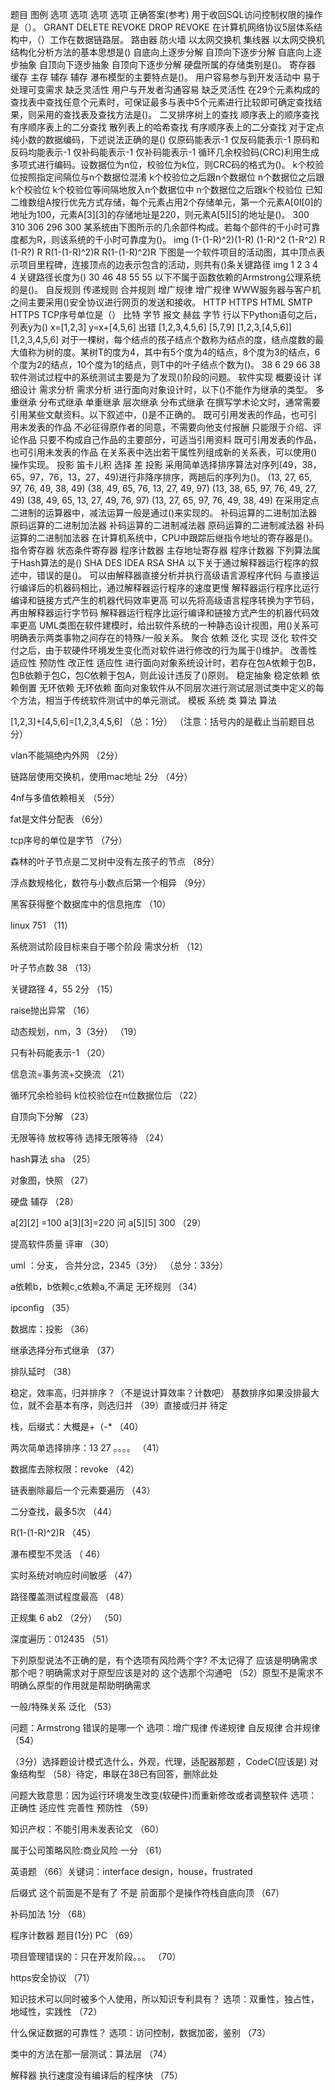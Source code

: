 题目	图例	选项	选项	选项	选项	正确答案(参考)
用于收回SQL访问控制权限的操作是（）。		GRANT	DELETE	REVOKE	DROP	REVOKE
在计算机网络协议5层体系结构中，（）工作在数据链路层。		路由器	防火墙	以太网交换机	集线器	以太网交换机
结构化分析方法的基本思想是()		自底向上逐步分解	自顶向下逐步分解	自底向上逐步抽象	自顶向下逐步抽象	自顶向下逐步分解
硬盘所属的存储类别是()。		寄存器	缓存	主存	辅存	辅存
瀑布模型的主要特点是()。		用户容易参与到开发活动中	易于处理可变需求	缺乏灵活性	用户与开发者沟通容易	缺乏灵活性
在29个元素构成的查找表中查找任意个元素时，可保证最多与表中5个元素进行比较即可确定查找结果，则采用的查找表及查找方法是()。		二叉排序树上的查找	顺序表上的顺序查找	有序顺序表上的二分查找	散列表上的哈希查找	有序顺序表上的二分查找
对于定点纯小数的数据编码，下述说法正确的是()		仅原码能表示-1	仅反码能表示-1	原码和反码均能表示-1	仅补码能表示-1	仅补码能表示-1
循环几余校验码(CRC)利用生成多项式进行编码。设数据位为n位，校验位为k位，则CRC码的格式为()。		k个校验位按照指定间隔位与n个数据位混淆	k个校验位之后跟n个数据位	n个数据位之后跟k个校验位	k个校验位等间隔地放入n个数据位中	n个数据位之后跟k个校验位
已知二维数组A按行优先方式存储，每个元素占用2个存储单元，第一个元素A[0I[0]的地址为100，元素A[3][3]的存储地址是220，则元素A[5][5]的地址是()。		300	310	306	296	300
某系统由下图所示的几余部件构成。若每个部件的千小时可靠度都为R，则该系统的千小时可靠度为()。	img	(1-(1-R)^2)(1-R)	(1-R)^2 (1-R^2)	R (1-R?) R	R(1-(1-R)^2)R	R(1-(1-R)^2)R
下图是一个软件项目的活动图，其中顶点表示项目里程碑，连接顶点的边表示包含的活动，则共有()条关键路径	img	1	2	3	4	4
关键路径长度为()		30	46	48	55	55
以下不属于函数依赖的Armstrong公理系统的是()。		自反规则	传递规则	合并规则	增广规律	增广规律
WWW服务器与客户机之间主要采用()安全协议进行网页的发送和接收。		HTTP	HTTPS	HTML	SMTP	HTTPS
TCP序号单位是（）		比特	字节	报文	赫兹	字节
行以下Python语句之后，列表y为() x=[1,2,3] y=x+[4,5,6]		出错	[1,2,3,4,5,6]	[5,7,9]	[1,2,3,[4,5,6]]	[1,2,3,4,5,6]
对于一棵树，每个结点的孩子结点个数称为结点的度，结点度数的最大值称为树的度。某树T的度为4，其中有5个度为4的结点，8个度为3的结点，6个度为2的结点，10个度为1的结点，则T中的叶子结点个数为()。		38	6	29	66	38
软件测试过程中的系统测试主要是为了发现()阶段的问题。		软件实现	概要设计	详细设计	需求分析	需求分析
进行面向对象设计时，以下()不能作为继承的类型。		多重继承	分布式继承	单重继承	层次继承	分布式继承
在撰写学术论文时，通常需要引用某些文献资料。以下叙述中，()是不正确的。		既可引用发表的作品，也可引用未发表的作品	不必征得原作者的同意，不需要向他支付报酬	只能限于介绍、评论作品	只要不构成自己作品的主要部分，可适当引用资料	既可引用发表的作品，也可引用未发表的作品
在关系表中选出若干属性列组成新的关系表，可以使用()操作实现。		投影	笛卡儿积	选择	差	投影
采用简单选择排序算法对序列(49，38，65，97，76，13，27，49)进行非降序排序，两趟后的序列为()。		(13, 27, 65, 97, 76, 49, 38, 49)	(38, 49, 65, 76, 13, 27, 49, 97)	(13, 38, 65, 97, 76, 49, 27, 49)	(38, 49, 65, 13, 27, 49, 76, 97)	(13, 27, 65, 97, 76, 49, 38, 49)
在采用定点二进制的运算器中，减法运算一般是通过()来实现的。		补码运算的二进制加法器	原码运算的二进制加法器	补码运算的二进制减法器	原码运算的二进制减法器	补码运算的二进制加法器
在计算机系统中，CPU中跟踪后继指令地址的寄存器是()。		指令寄存器	状态条件寄存器	程序计数器	主存地址寄存器	程序计数器
下列算法属于Hash算法的是()		SHA	DES	IDEA	RSA	SHA
以下关于通过解释器运行程序的叙述中，错误的是()。		可以由解释器直接分析并执行高级语言源程序代码	与直接运行编译后的机器码相比，通过解释器运行程序的速度更慢	解释器运行程序比运行编译和链接方式产生的机器代码效率更高	可以先将高级语言程序转换为字节码，再由解释器运行字节码	解释器运行程序比运行编译和链接方式产生的机器代码效率更高
UML类图在软件建模时，给出软件系统的一种静态设计视图，用()关系可明确表示两类事物之间存在的特殊/一般关系。		聚合	依赖	泛化	实现	泛化
软件交付之后，由于软硬件环境发生变化而对软件进行修改的行为属于()维护。		改善性	适应性	预防性	改正性	适应性
进行面向对象系统设计时，若存在包A依赖于包B，包B依赖于包C，包C依赖于包A，则此设计违反了()原则。		稳定抽象	稳定依赖	依赖倒置	无环依赖	无环依赖
面向对象软件从不同层次进行测试层测试类中定义的每个方法，相当于传统软件测试中的单元测试。		模板	系统	类	算法	算法







[1,2,3]+[4,5,6]=[1,2,3,4,5,6]   （总：1分）  （注意：括号内的是截止当前题目总分）

vlan不能隔绝内外网   （2分）

链路层使用交换机，使用mac地址 2分 （4分）

4nf与多值依赖相关  （5分）

fat是文件分配表 （6分）

tcp序号的单位是字节  （7分）

森林的叶子节点是二叉树中没有左孩子的节点  （8分）

浮点数规格化，数符与小数点后第一个相异 （9分）

黑客获得整个数据库中的信息拖库 （10）

linux 751   （11）

系统测试阶段目标来自于哪个阶段 需求分析  （12）

叶子节点数 38  （13）

关键路径 4，55 2分  （15）

raise抛出异常   （16）

动态规划，nm，3（3分）   （19）

只有补码能表示-1   （20）

信息流=事务流+交换流  （21）

循环冗余检验码 k位校验位在n位数据位后   （22）

自顶向下分解   （23）

无限等待 放权等待 选择无限等待   （24）

hash算法 sha   （25）

对象图，快照   （27）

硬盘 辅存   （28）

a[2][2] =100 a[3][3]=220 问 a[5][5] 300    （29）

提高软件质量 评审    （30）

uml ：分支， 合并分岔，2345（3分）  （总分：33分）

a依赖b，b依赖c,c依赖a,不满足 无环规则   （34）

ipconfig   （35）

数据库：投影  （36）

继承选择分布式继承  （37）

排队延时    （38）

稳定，效率高，归并排序？（不是说计算效率？计数吧） 基数排序如果没排最大位，就不会基本有序，则选归并   （39）直接或归并 待定

栈，后缀式：大概是+（-*      （40）

两次简单选择排序：13 27 。。。。    （41）

数据库去除权限：revoke     （42）

链表删除最后一个元素要遍历    （43）

二分查找，最多5次    （44）

R(1-(1-R)^2)R     （45）

瀑布模型不灵活   （ 46）

实时系统对响应时间敏感      （47）

路径覆盖测试程度最高    （48）

正规集 6 ab2 （2分）   （50）

深度遍历：012435    （51）

下列原型说法不正确的是，有个选项有风险两个字? 不太记得了 应该是明确需求那个吧？明确需求对于原型应该是对的  这个选那个沟通吧  （52）原型不是需求不明确么原型的作用就是帮助明确需求

一般/特殊关系 泛化   （53）

问题：Armstrong 错误的是哪一个 选项：增广规律 传递规律 自反规律 合并规律  （54）

（3分）选择题设计模式选什么，外观，代理，适配器那题  ，CodeC(应该是) 对象结构型   （58）待定，串联在38已有回答，删除此处

问题大致意思：因为运行环境发生改变(软硬件)而重新修改或者调整软件 选项：正确性 适应性 完善性 预防性   （59）

知识产权：不能引用未发表论文   （60）

属于公司策略风险:商业风险 一分  （61）

英语题  （66）关键词：interface design，house，frustrated

后缀式 这个前面是不是有了 不是 前面那个是操作符栈自底向顶  （67）

补码加法 1分    （68）

程序计数器  题目(1分) PC    （69）

项目管理错误的：只在开发阶段。。。 （70）

https安全协议   （71）

知识技术可以同时被多个人使用，所以知识专利具有？         选项：双重性，独占性，地域性，实践性  （72）

什么保证数据的可靠性？   选项：访问控制，数据加密，鉴别    （73）

类中的方法在那一层测试：算法层 （74）

解释器 执行速度没有编译后的程序快  （75）